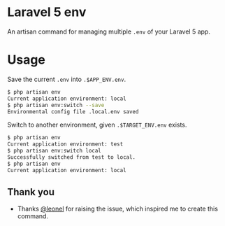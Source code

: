 # Laravel 5 env

An artisan command for managing multiple `.env` of your Laravel 5 app.

# Usage

Save the current `.env` into `.$APP_ENV.env`.

```bash
$ php artisan env
Current application environment: local
$ php artisan env:switch --save
Environmental config file .local.env saved
```

Switch to another environment, given `.$TARGET_ENV.env` exists.

```bash
$ php artisan env
Current application environment: test
$ php artisan env:switch local
Successfully switched from test to local.
$ php artisan env
Current application environment: local
```

## Thank you

* Thanks [@leonel](http://blog.tommyku.com/blog/setting-up-laravel-5-0-for-openshift#comment-1905666612) for raising the issue, which inspired me to create this command.
